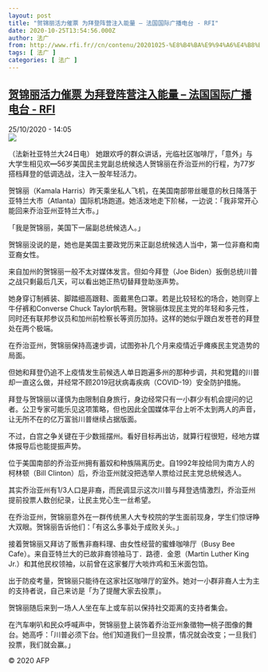 ```yaml
---
layout: post
title: "贺锦丽活力催票 为拜登阵营注入能量 – 法国国际广播电台 - RFI"
date: 2020-10-25T13:54:56.000Z
author: 法广
from: http://www.rfi.fr//cn/contenu/20201025-%E8%B4%BA%E9%94%A6%E4%B8%BD%E6%B4%BB%E5%8A%9B%E5%82%AC%E7%A5%A8-%E4%B8%BA%E6%8B%9C%E7%99%BB%E9%98%B5%E8%90%A5%E6%B3%A8%E5%85%A5%E8%83%BD%E9%87%8F
tags: [ 法广 ]
categories: [ 法广 ]
---
```

<!--1603634096000-->
[贺锦丽活力催票 为拜登阵营注入能量 – 法国国际广播电台 - RFI](http://www.rfi.fr//cn/contenu/20201025-%E8%B4%BA%E9%94%A6%E4%B8%BD%E6%B4%BB%E5%8A%9B%E5%82%AC%E7%A5%A8-%E4%B8%BA%E6%8B%9C%E7%99%BB%E9%98%B5%E8%90%A5%E6%B3%A8%E5%85%A5%E8%83%BD%E9%87%8F)
------

<div>
<div>25/10/2020 - 14:05</div><img src="https://s.rfi.fr/media/display/c69c16fc-16c7-11eb-84e8-005056bf87d6/w:310/p:16x9/int0017b.201025210501.jpg"><div class="t-content__body u-clearfix">            <p>（法新社亚特兰大24日电）    她跟欢呼的群众讲话，光临社区咖啡厅，「意外」与大学生相见欢━56岁美国民主党副总统候选人贺锦丽在乔治亚州的行程，为77岁搭档拜登的低调选战，注入一股年轻活力。</p><p>    贺锦丽（Kamala Harris）昨天乘坐私人飞机，在美国南部带丝暖意的秋日降落于亚特兰大市（Atlanta）国际机场跑道。她活泼地走下阶梯，一边说：「我非常开心能回来乔治亚州亚特兰大市。」</p><p>    「我是贺锦丽，美国下一届副总统候选人。」</p><p>    贺锦丽没说的是，她也是美国主要政党历来正副总统候选人当中，第一位非裔和南亚裔女性。</p><p>    来自加州的贺锦丽一般不太对媒体发言。但如今拜登（Joe Biden）扳倒总统川普之战只剩最后几天，可以看出她正热切替拜登助涨声势。</p><p>    她身穿订制裤装、脚踏细高跟鞋、面戴黑色口罩。若是比较轻松的场合，她则穿上牛仔裤和Converse Chuck Taylor帆布鞋。贺锦丽体现民主党的年轻和多元性，同时还有联邦参议员和加州前检察长等资历加持。这样的她似乎跟白发苍苍的拜登处在两个极端。</p><p>    在乔治亚州，贺锦丽保持高速步调，试图弥补几个月来疫情近乎瘫痪民主党造势的局面。</p><p>    但她和拜登仍追不上疫情发生前候选人单日跑遍多州的那种步调，共和党籍的川普却一直这么做，并经常不顾2019冠状病毒疾病（COVID-19）安全防护措施。</p><p>    拜登与贺锦丽以谨慎为由限制自身旅行，身边经常只有一小群少有机会提问的记者。公卫专家可能乐见这项策略，但也因此全国媒体平台上听不太到两人的声音，让无所不在的亿万富翁川普继续占据版面。</p><p>    不过，白宫之争关键在于少数摇摆州。看好目标再出访，就算行程很短，经地方媒体报导后也能提振声势。</p><p>    位于美国南部的乔治亚州拥有蓄奴和种族隔离历史。自1992年投给同为南方人的柯林顿（Bill Clinton）后，乔治亚州就没把选举人票给过民主党总统候选人。</p><p>    其实乔治亚州有1/3人口是非裔，而民调显示这次川普与拜登选情激烈，乔治亚州提前投票人数创纪录，让民主党心生一丝希望。</p><p>    在乔治亚州，贺锦丽意外在一群传统黑人大专校院的学生面前现身，学生们惊讶睁大双眼。贺锦丽告诉他们：「有这么多事处于成败关头。」</p><p>    接着贺锦丽又拜访了贩售非裔料理、由女性经营的蜜蜂咖啡厅（Busy Bee Cafe）。来自亚特兰大的已故非裔领袖马丁．路德．金恩（Martin Luther King Jr.）和其他民权领袖，以前曾在这家餐厅大啖炸鸡和玉米面包馅。</p><p>    出于防疫考量，贺锦丽只能待在这家社区咖啡厅的室外。她对一小群非裔人士为主的支持者说，自己来访是「为了提醒大家去投票」。</p><p>    贺锦丽随后来到一场人人坐在车上或车前以保持社交距离的支持者集会。</p><p>    在汽车喇叭和民众呼喊声中，贺锦丽登上装饰着乔治亚州象徵物━桃子图像的舞台。她高呼：「川普必须下台。他们知道我们一旦投票，情况就会改变；一旦我们投票，我们就会赢。」</p>            <p class="t-copyright">© 2020 AFP</p>        </div>
</div>
